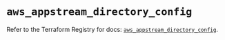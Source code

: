 # `aws_appstream_directory_config`

Refer to the Terraform Registry for docs: [`aws_appstream_directory_config`](https://registry.terraform.io/providers/hashicorp/aws/3.76.1/docs/resources/appstream_directory_config).
